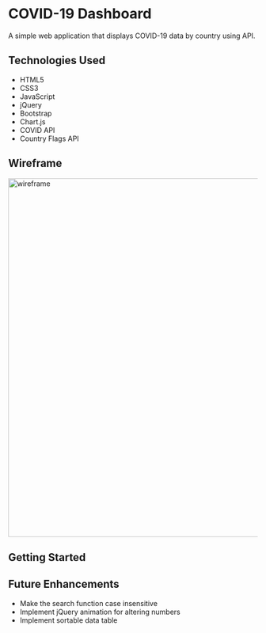 
# COVID-19 Dashboard

 A simple web application that displays COVID-19 data by country using API.

 ## Technologies Used

- HTML5
- CSS3
- JavaScript
- jQuery
- Bootstrap
- Chart.js
- COVID API
- Country Flags API


## Wireframe
<img width="725" alt="wireframe" src="https://user-images.githubusercontent.com/64924326/131761342-5a51713c-d1ae-49f1-b282-b6cc877111ff.png">

## Getting Started

## Future Enhancements
- Make the search function case insensitive
- Implement jQuery animation for altering numbers
- Implement sortable data table

